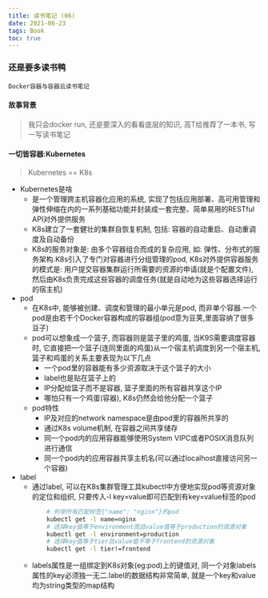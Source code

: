 ```yaml
---
title: 读书笔记 (06)
date: 2021-06-23
tags: Book
toc: true
---
```


### 还是要多读书鸭
    Docker容器与容器云读书笔记

<!-- more -->

#### 故事背景
> 我只会docker run, 还是要深入的看看底层的知识, 高T给推荐了一本书, 写一写读书笔记

#### 一切皆容器:Kubernetes
> Kubernetes == K8s

- Kubernetes是啥
    * 是一个管理跨主机容器化应用的系统, 实现了包括应用部署、高可用管理和弹性伸缩在内的一系列基础功能并封装成一套完整、简单易用的RESTful API对外提供服务
    * K8s建立了一套健壮的集群自恢复机制, 包括: 容器的自动重启、自动重调度及自动备份
    * K8s的服务对象是: 由多个容器组合而成的复杂应用, 如: 弹性、分布式的服务架构.K8s引入了专门对容器进行分组管理的pod, K8s对外提供容器服务的模式是: 用户提交容器集群运行所需要的资源的申请(就是个配置文件), 然后由K8s负责完成这些容器的调度任务(就是自动地为这些容器选择运行的宿主机)
- pod
    * 在K8s中, 能够被创建、调度和管理的最小单元是pod, 而非单个容器.一个pod是由若干个Docker容器构成的容器组(pod意为豆荚,里面容纳了很多豆子)
    * pod可以想象成一个篮子, 而容器则是篮子里的鸡蛋, 当K9S需要调度容器时, 它直接把一个篮子(连同里面的鸡蛋)从一个宿主机调度到另一个宿主机, 篮子和鸡蛋的关系主要表现为以下几点
        * 一个pod里的容器能有多少资源取决于这个篮子的大小
        * label也是贴在篮子上的
        * IP分配给篮子而不是容器, 篮子里面的所有容器共享这个IP
        * 哪怕只有一个鸡蛋(容器), K8s仍然会给他分配一个篮子
    * pod特性
        * IP及对应的network namespace是由pod里的容器所共享的
        * 通过K8s volume机制, 在容器之间共享储存
        * 同一个pod内的应用容器能够使用System VIPC或者POSIX消息队列进行通信
        * 同一个pod内的应用容器共享主机名(可以通过localhost直接访问另一个容器)
- label
    * 通过label, 可以在K8s集群管理工具kubectl中方便地实现pod等资源对象的定位和组织, 只要传入-l key=value即可匹配到有key=value标签的pod
        ```bash
            # 列举所有匹配标签{"name": "nginx"}的pod
            kubectl get -l name=nginx
            # 选择key值等于environment而且value值等于production的资源对象
            kubectl get -l environment=production
            # 选择key值等于tier且value值不等于frontend的资源对象
            kubectl get -l tier!=frontend
        ```
    * labels属性是一组绑定到K8s对象(eg:pod)上的键值对, 同一个对象labels属性的key必须独一无二.label的数据结构非常简单, 就是一个key和value均为string类型的map结构



